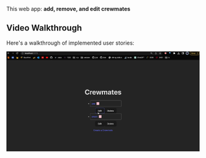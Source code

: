 

This web app: **add, remove, and edit crewmates**



## Video Walkthrough

Here's a walkthrough of implemented user stories:

![](https://github.com/doddapranit/crewmates/blob/master/crewmates/src/assets/crewmates.gif)

